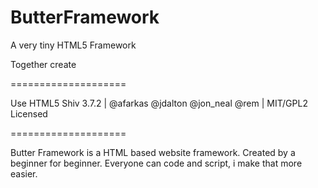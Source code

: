ButterFramework
===============

A very tiny HTML5 Framework

Together create 


====================

Use HTML5 Shiv 3.7.2 | @afarkas @jdalton @jon_neal @rem | MIT/GPL2 Licensed

====================

Butter Framework is a HTML based website framework. Created by a beginner for beginner.
Everyone can code and script, i make that more easier.
